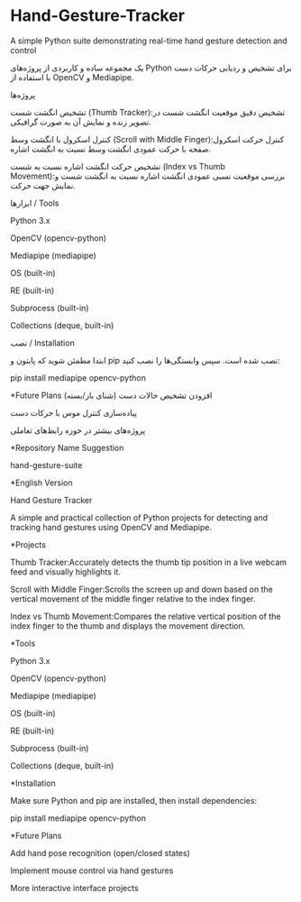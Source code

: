# Hand-Gesture-Tracker
A simple Python suite demonstrating real-time hand gesture detection and control

یک مجموعه ساده و کاربردی از پروژه‌های Python برای تشخیص و ردیابی حرکات دست با استفاده از OpenCV و Mediapipe.

پروژه‌ها

تشخیص انگشت شست (Thumb Tracker):تشخیص دقیق موقعیت انگشت شست در تصویر زنده و نمایش آن به صورت گرافیکی.

کنترل اسکرول با انگشت وسط (Scroll with Middle Finger):کنترل حرکت اسکرول صفحه با حرکت عمودی انگشت وسط نسبت به انگشت اشاره.

تشخیص حرکت انگشت اشاره نسبت به شست (Index vs Thumb Movement):بررسی موقعیت نسبی عمودی انگشت اشاره نسبت به انگشت شست و نمایش جهت حرکت.

ابزارها / Tools

Python 3.x

OpenCV (opencv-python)

Mediapipe (mediapipe)

OS (built-in)

RE (built-in)

Subprocess (built-in)

Collections (deque, built-in)

نصب / Installation

ابتدا مطمئن شوید که پایتون و pip نصب شده است. سپس وابستگی‌ها را نصب کنید:

pip install mediapipe opencv-python


*Future Plans
افزودن تشخیص حالات دست (شنای باز/بسته)

پیاده‌سازی کنترل موس با حرکات دست

پروژه‌های بیشتر در حوزه رابط‌های تعاملی

*Repository Name Suggestion

hand-gesture-suite



*English Version

Hand Gesture Tracker

A simple and practical collection of Python projects for detecting and tracking hand gestures using OpenCV and Mediapipe.



*Projects

Thumb Tracker:Accurately detects the thumb tip position in a live webcam feed and visually highlights it.

Scroll with Middle Finger:Scrolls the screen up and down based on the vertical movement of the middle finger relative to the index finger.

Index vs Thumb Movement:Compares the relative vertical position of the index finger to the thumb and displays the movement direction.




*Tools

Python 3.x

OpenCV (opencv-python)

Mediapipe (mediapipe)

OS (built-in)

RE (built-in)

Subprocess (built-in)

Collections (deque, built-in)




*Installation

Make sure Python and pip are installed, then install dependencies:

pip install mediapipe opencv-python



*Future Plans

Add hand pose recognition (open/closed states)

Implement mouse control via hand gestures

More interactive interface projects
